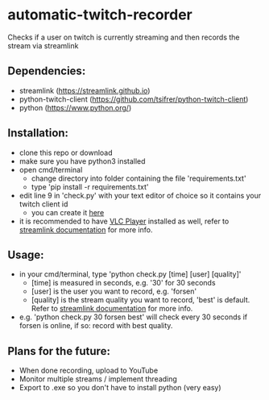 # automatic-twitch-recorder

Checks if a user on twitch is currently streaming and then records the stream via streamlink

## Dependencies:

- streamlink (https://streamlink.github.io)
- python-twitch-client (https://github.com/tsifrer/python-twitch-client)
- python (https://www.python.org/)

## Installation:

- clone this repo or download
- make sure you have python3 installed
- open cmd/terminal
  - change directory into folder containing the file 'requirements.txt'
  - type 'pip install -r requirements.txt'
- edit line 9 in 'check.py' with your text editor of choice so it contains your twitch client id
  - you can create it [here](https://glass.twitch.tv/console/apps)
- it is recommended to have [VLC Player](https://www.videolan.org/vlc/index.html) installed as well, refer to [streamlink documentation](https://streamlink.github.io/) for more info.

## Usage:

- in your cmd/terminal, type 'python check.py [time] [user] [quality]'
  - [time] is measured in seconds, e.g. '30' for 30 seconds
  - [user] is the user you want to record, e.g. 'forsen'
  - [quality] is the stream quality you want to record, 'best' is default. Refer to [streamlink documentation](https://streamlink.github.io/) for more info.
- e.g. 'python check.py 30 forsen best' will check every 30 seconds if forsen is online, if so: record with best quality.


## Plans for the future:

- When done recording, upload to YouTube
- Monitor multiple streams / implement threading
- Export to .exe so you don't have to install python (very easy)
